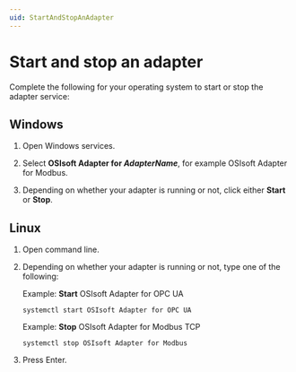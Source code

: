 ```yaml
---
uid: StartAndStopAnAdapter
---
```


# Start and stop an adapter

Complete the following for your operating system to start or stop the adapter service:

## Windows

1. Open Windows services.

2. Select **OSIsoft Adapter for _AdapterName_**, for example OSIsoft Adapter for Modbus.

3. Depending on whether your adapter is running or not, click either **Start** or **Stop**.

## Linux

1. Open command line.

2. Depending on whether your adapter is running or not, type one of the following:

    Example: **Start** OSIsoft Adapter for OPC UA

    ```cmdline
    systemctl start OSIsoft Adapter for OPC UA
    ```

    Example: **Stop** OSIsoft Adapter for Modbus TCP

    ```cmdline
    systemctl stop OSIsoft Adapter for Modbus
    ```
  
3. Press Enter.

